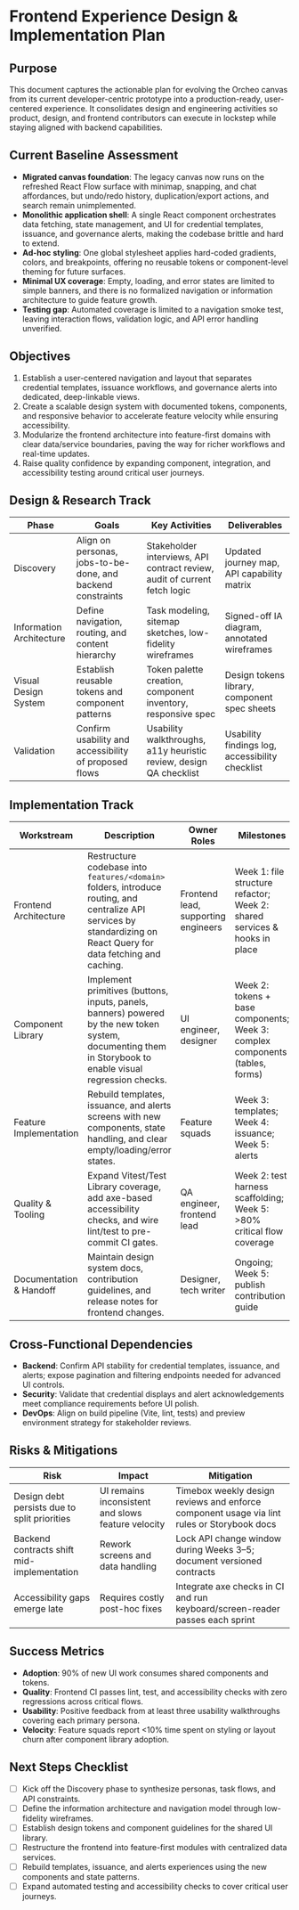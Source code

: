# Frontend Experience Design & Implementation Plan

## Purpose
This document captures the actionable plan for evolving the Orcheo canvas from its current developer-centric prototype into a production-ready, user-centered experience. It consolidates design and engineering activities so product, design, and frontend contributors can execute in lockstep while staying aligned with backend capabilities.

## Current Baseline Assessment
- **Migrated canvas foundation**: The legacy canvas now runs on the refreshed React Flow surface with minimap, snapping, and chat affordances, but undo/redo history, duplication/export actions, and search remain unimplemented.
- **Monolithic application shell**: A single React component orchestrates data fetching, state management, and UI for credential templates, issuance, and governance alerts, making the codebase brittle and hard to extend.
- **Ad-hoc styling**: One global stylesheet applies hard-coded gradients, colors, and breakpoints, offering no reusable tokens or component-level theming for future surfaces.
- **Minimal UX coverage**: Empty, loading, and error states are limited to simple banners, and there is no formalized navigation or information architecture to guide feature growth.
- **Testing gap**: Automated coverage is limited to a navigation smoke test, leaving interaction flows, validation logic, and API error handling unverified.

## Objectives
1. Establish a user-centered navigation and layout that separates credential templates, issuance workflows, and governance alerts into dedicated, deep-linkable views.
2. Create a scalable design system with documented tokens, components, and responsive behavior to accelerate feature velocity while ensuring accessibility.
3. Modularize the frontend architecture into feature-first domains with clear data/service boundaries, paving the way for richer workflows and real-time updates.
4. Raise quality confidence by expanding component, integration, and accessibility testing around critical user journeys.

## Design & Research Track
| Phase | Goals | Key Activities | Deliverables |
| --- | --- | --- | --- |
| Discovery | Align on personas, jobs-to-be-done, and backend constraints | Stakeholder interviews, API contract review, audit of current fetch logic | Updated journey map, API capability matrix |
| Information Architecture | Define navigation, routing, and content hierarchy | Task modeling, sitemap sketches, low-fidelity wireframes | Signed-off IA diagram, annotated wireframes |
| Visual Design System | Establish reusable tokens and component patterns | Token palette creation, component inventory, responsive spec | Design tokens library, component spec sheets |
| Validation | Confirm usability and accessibility of proposed flows | Usability walkthroughs, a11y heuristic review, design QA checklist | Usability findings log, accessibility checklist |

## Implementation Track
| Workstream | Description | Owner Roles | Milestones |
| --- | --- | --- | --- |
| Frontend Architecture | Restructure codebase into `features/<domain>` folders, introduce routing, and centralize API services by standardizing on React Query for data fetching and caching. | Frontend lead, supporting engineers | Week 1: file structure refactor; Week 2: shared services & hooks in place |
| Component Library | Implement primitives (buttons, inputs, panels, banners) powered by the new token system, documenting them in Storybook to enable visual regression checks. | UI engineer, designer | Week 2: tokens + base components; Week 3: complex components (tables, forms) |
| Feature Implementation | Rebuild templates, issuance, and alerts screens with new components, state handling, and clear empty/loading/error states. | Feature squads | Week 3: templates; Week 4: issuance; Week 5: alerts |
| Quality & Tooling | Expand Vitest/Test Library coverage, add axe-based accessibility checks, and wire lint/test to pre-commit CI gates. | QA engineer, frontend lead | Week 2: test harness scaffolding; Week 5: >80% critical flow coverage |
| Documentation & Handoff | Maintain design system docs, contribution guidelines, and release notes for frontend changes. | Designer, tech writer | Ongoing; Week 5: publish contribution guide |

## Cross-Functional Dependencies
- **Backend**: Confirm API stability for credential templates, issuance, and alerts; expose pagination and filtering endpoints needed for advanced UI controls.
- **Security**: Validate that credential displays and alert acknowledgements meet compliance requirements before UI polish.
- **DevOps**: Align on build pipeline (Vite, lint, tests) and preview environment strategy for stakeholder reviews.

## Risks & Mitigations
| Risk | Impact | Mitigation |
| --- | --- | --- |
| Design debt persists due to split priorities | UI remains inconsistent and slows feature velocity | Timebox weekly design reviews and enforce component usage via lint rules or Storybook docs |
| Backend contracts shift mid-implementation | Rework screens and data handling | Lock API change window during Weeks 3–5; document versioned contracts |
| Accessibility gaps emerge late | Requires costly post-hoc fixes | Integrate axe checks in CI and run keyboard/screen-reader passes each sprint |

## Success Metrics
- **Adoption**: 90% of new UI work consumes shared components and tokens.
- **Quality**: Frontend CI passes lint, test, and accessibility checks with zero regressions across critical flows.
- **Usability**: Positive feedback from at least three usability walkthroughs covering each primary persona.
- **Velocity**: Feature squads report <10% time spent on styling or layout churn after component library adoption.

## Next Steps Checklist
- [ ] Kick off the Discovery phase to synthesize personas, task flows, and API constraints.
- [ ] Define the information architecture and navigation model through low-fidelity wireframes.
- [ ] Establish design tokens and component guidelines for the shared UI library.
- [ ] Restructure the frontend into feature-first modules with centralized data services.
- [ ] Rebuild templates, issuance, and alerts experiences using the new components and state patterns.
- [ ] Expand automated testing and accessibility checks to cover critical user journeys.
